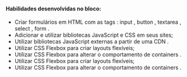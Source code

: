 #### Habilidades desenvolvidas no bloco:

   - Criar formulários em HTML com as tags : input , button , textarea , select , form .
   - Adicionar e utilizar bibliotecas JavaScript e CSS em seus sites;
   - Utilizar bibliotecas JavaScript externas a partir de uma CDN .
   - Utilizar CSS Flexbox para criar layouts flexíveis;
   - Utilizar CSS Flexbox para alterar o comportamento de containers .
   - Utilizar CSS Flexbox para criar layouts flexíveis;
   - Utilizar CSS Flexbox para alterar o comportamento de containers .
